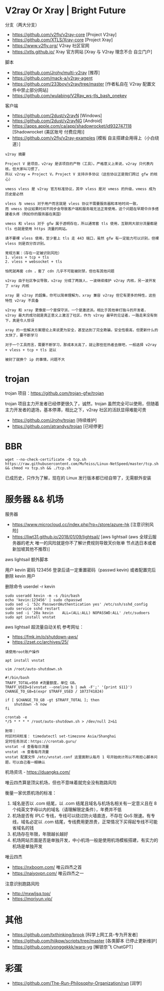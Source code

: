 # V2ray Or Xray | Bright Future
分支（两大分支）
- https://github.com/v2fly/v2ray-core [Project V2ray]
- https://github.com/XTLS/Xray-core [Project Xray]
- <https://www.v2fly.org/> V2ray 社区官网 
- <https://xtls.github.io/> Xray 官方网站 [Xray 与 V2ray 理念不合 自立门户] 

脚本
- https://github.com/Jrohy/multi-v2ray [推荐]
- https://github.com/mack-a/v2ray-agent
- https://github.com/233boy/v2ray/tree/master [作者私自在 V2ray 配置文件中禁止部分网站]
- https://github.com/wulabing/V2Ray_ws-tls_bash_onekey 

客户端
- https://github.com/2dust/v2rayN [Windows]
- https://github.com/2dust/v2rayNG [Android]
- https://apps.apple.com/ca/app/shadowrocket/id932747118 [Shadowrocket (美区账号 付费应用)]
- <https://github.com/v2fly/v2ray-examples> [模板 自主搭建会用得上（小白绕道）]
```
v2ray 摘要

Project V 是项目，v2ray 是该项目的产物（工具）。严格意义上来说，v2ray 只代表内核，但大家叫习惯了，
所以 v2ray = Project V。Project V 支持许多协议（这些协议正是我们跨过 gfw 的核心）

vmess vless 是 v2ray 官方标准协议，其中 vless 是对 vmess 的升级，vmess 成为历史是必然

vless 与 vmess 对于用户而言就是 vless 协议不需要服务器和本地时间一致，
而 vmess 协议如果时间不同步会导致客户端和服务端无法正常使用，这个问题在早期令许多搭建者头疼（例如你的服务器在美国）

vmess 和 vless 对于 gfw 属于透明存在，所以通常套 tls 使用，互联网大部分流量都是 tls 也就是使用 https 流量的网站。

请不要裸 vless 使用，至少套上 tls 走 443 端口，虽然 gfw 有一定能力可以识别，但裸 vless 则是百分百识别。

常规方案：（存在一定被识别风险）
1. vless + tcp + tls
2. vless + websocket + tls

怕死就再套 cdn ，套了 cdn 几乎不可能被封禁，但也有其他问题

v2ray 由于社区争议导致，v2ray 分成了两拨人，一波继续维护 v2ray 内核，另一波开发了 xray 内核

xray 是 v2ray 的超集，你可以简单理解为，xray 兼容 v2ray 但它有更多的特性，这些特性 v2ray 不具备

v2ray 和 xray 更像是一个是保守派，一个是激进派。相比于其他单打独斗的开发者，
v2ray 最大的成功就是真正意义上激活了社区，作为 v2ray 最早的见证者，一路走来没有倒下，真是令人惊讶

xray 的一些解决方案理论上来说更为安全，甚至达到了完全欺骗，安全性极高，但更新什么的太快了，要不断学习

对于一个工具而言，需要不断学习，那成本太高了，就让那些狂热者去做吧，一般选择 v2ray + vless + tcp + tls 足以

被封了就换个 ip 的事情，问题不大
```


# trojan
trojan 项目：<https://github.com/trojan-gfw/trojan>

trojan 项目主力开发者已经停更很久了，诚然，trojan 虽然完全可以使用，但随着主力开发者的退场，基本停滞，相比之下，v2ray 社区的活跃显得难能可贵

- <https://github.com/Jrohy/trojan> [持续维护]
- <https://github.com/atrandys/trojan> [已经停更]

# BBR 
```wget --no-check-certificate -O tcp.sh https://raw.githubusercontent.com/Mufeiss/Linux-NetSpeed/master/tcp.sh && chmod +x tcp.sh && ./tcp.sh```

已成历史，只作为了解，现在的 Linux 发行版本都已经自带了，无需额外安装

# 服务器 && 机场
服务器
- <https://www.microcloud.cc/index.php?rp=/store/azure-hk> [注意识别风险]
- <https://liwt31.github.io/2018/01/09/lightsail/> [aws lightsail (aws 全球云服务器的老大 唯一的风险就是你不了解计费规则导致天价账单 节点选日本或者新加坡其他不推荐)]

aws lightsail 额外脚本 

用户 kevin 密码 123456 登录后请一定重置密码（passwd kevin) 或者配置完后删除 kevin 用户

删除命令 userdel -r kevin
```
sudo useradd kevin -m -s /bin/bash
echo 'kevin:123456' | sudo chpasswd
sudo sed -i '52c PasswordAuthentication yes' /etc/ssh/sshd_config
sudo service sshd restart
sudo sed -i '20a kevin    ALL=(ALL:ALL) NOPASSWD:ALL' /etc/sudoers
sudo apt install vnstat
```
aws lightsail 超流量自动关机 参考网址：
- https://fmk.im/p/shutdown-aws/
- https://zset.cc/archives/25/
```
请使用root账户操作

apt install vnstat

vim /root/auto-shutdown.sh

#!/bin/bash
TRAFF_TOTAL=950 #流量额度，单位 GB。
TRAFF_USED=$(vnstat --oneline b | awk -F';' '{print $11}')
CHANGE_TO_GB=$(expr $TRAFF_USED / 1073741824)

if [ $CHANGE_TO_GB -gt $TRAFF_TOTAL ]; then
    shutdown -h now
fi

crontab -e
*/5 * * * * /root/auto-shutdown.sh > /dev/null 2>&1

附带：
时区时间校准： timedatectl set-timezone Asia/Shanghai    
定时任务测试：https://crontab.guru/
vnstat -d 查看每日流量
vnstat -m 查看每月流量
vnstat 配置文件 /etc/vnstat.conf 这里面默认每月 1 号开始统计所以不用担心脚本问题，可以自己看一眼确认
```

机场资讯 - <https://duangks.com/>

唯云四杰算是顶尖机场，但也不意味着就完全没有跑路风险

衡量一家优质机场的标准：
1. 域名是否以 .com 结尾，以 .com 结尾且域名与机场名相关有一定意义且在 8 个纯英文字母以内的域名（请理解限定条件），年费并不低
2. 机场是否有 IPLC 专线，专线可以绕过防火墙直连，不存在 QoS 限速。有专线，域名必定以 .com 结尾，专线费用更昂贵，正常情况下买得起专线不可能省域名的钱
3. 机场存在年限，年限越长越好
4. 机场网站页面是否是单独开发，中小机场一般是使用机场模板搭建，有实力的机场是单独开发

唯云四杰
- <https://nxboom.com/> 唯云四杰之首
- <https://naiyovpn.com/> 唯云四杰之一

注意识别跑路风险
- <http://mxwljsq.top/>
- <https://moriyun.vip/>

# 其他
- <https://github.com/txthinking/brook> [科学上网工具-专为开发者]
- <https://github.com/hijkpw/scripts/tree/master> [各类脚本 已停止更新维护]
- <https://github.com/yonggekkk/warp-yg> [解锁奈飞 ChatGPT]
# 彩蛋
- <https://github.com/The-Run-Philosophy-Organization/run> [润学]
